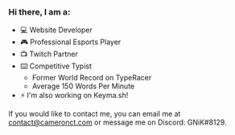 ### Hi there, I am a:
* 💻 Website Developer
* 🎮 Professional Esports Player
* 📺 Twitch Partner
* ⌨️ Competitive Typist 
  * Former World Record on TypeRacer
  * Average 150 Words Per Minute
* ⚡ I'm also working on Keyma.sh!

If you would like to contact me, you can email me at contact@cameronct.com or message me on Discord: GNiK#8129.